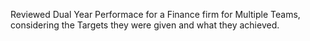 Reviewed Dual Year Performace for a Finance firm for Multiple Teams, considering the Targets they were given and what they achieved. 
